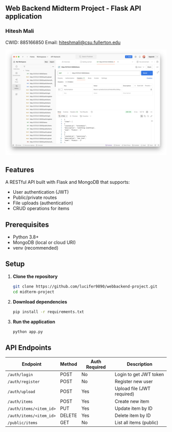 ## Web Backend Midterm Project - Flask API application 

### Hitesh Mali   
CWID: 885166850     Email: hiteshmali@csu.fullerton.edu

![Screenshot](./images/screenshot.png)

## **Features**
A RESTful API built with Flask and MongoDB that supports:
- User authentication (JWT)
- Public/private routes
- File uploads (authentication)
- CRUD operations for items

## **Prerequisites**
- Python 3.8+
- MongoDB (local or cloud URI)
- venv (recommended)

## **Setup**
1. **Clone the repository**
    ```bash
    git clone https://github.com/lucifer9890/webbackend-project.git
    cd midterm-project

2. **Download dependencies**
    ```bash
    pip install -r requirements.txt

3. **Run the application**
    ```bash
    python app.py

## API Endpoints

| Endpoint                     | Method | Auth Required | Description                        |
|------------------------------|--------|---------------|------------------------------------|
| `/auth/login`                | POST   | No            | Login to get JWT token             |
| `/auth/register`             | POST   | No            | Register new user                  |
| `/auth/upload`               | POST   | Yes           | Upload file (JWT required)         |
| `/auth/items`                | POST   | Yes           | Create new item                    |
| `/auth/items/<item_id>`      | PUT    | Yes           | Update item by ID                  |
| `/auth/items/<item_id>`      | DELETE | Yes           | Delete item by ID                  |
| `/public/items`              | GET    | No            | List all items (public)            |

